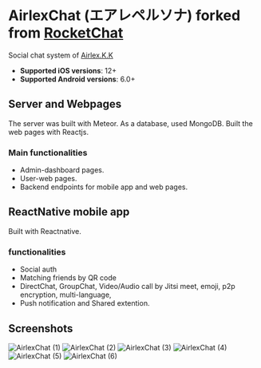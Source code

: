 # AirlexChat (エアレペルソナ) forked from [RocketChat](https://github.com/RocketChat)
Social chat system of [Airlex.K.K](https://airlex.co.jp)

- **Supported iOS versions**: 12+
- **Supported Android versions**: 6.0+

## Server and Webpages
The server was built with Meteor. As a database, used MongoDB.
Built the web pages with Reactjs.

### Main functionalities
- Admin-dashboard pages.
- User-web pages.
- Backend endpoints for mobile app and web pages.
## ReactNative mobile app
Built with Reactnative. 

### functionalities
- Social auth
- Matching friends by QR code
- DirectChat, GroupChat, Video/Audio call by Jitsi meet, emoji, p2p encryption, multi-language,
- Push notification and Shared extention.

## Screenshots
![AirlexChat (1)](https://github.com/kjeih/airlexchat/assets/56865797/b4648906-185c-4520-ac2f-c60d158424a1)
![AirlexChat (2)](https://github.com/kjeih/airlexchat/assets/56865797/ea88a4af-ebe6-4511-88fd-ae9e8bc50a58)
![AirlexChat (3)](https://github.com/kjeih/airlexchat/assets/56865797/0096c4a0-d4b6-4b24-8795-953bdf1279c2)
![AirlexChat (4)](https://github.com/kjeih/airlexchat/assets/56865797/5e3ca04b-0625-4a3d-9166-a0a5f64d017a)
![AirlexChat (5)](https://github.com/kjeih/airlexchat/assets/56865797/03ca190b-c7eb-44a8-9b86-491e7c486d86)
![AirlexChat (6)](https://github.com/kjeih/airlexchat/assets/56865797/10abd3fd-0f8a-4204-8ede-43dc10f84c7c)
